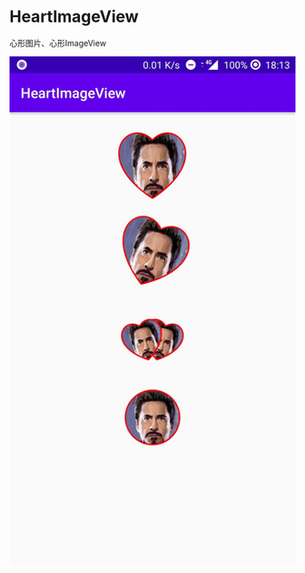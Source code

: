 # HeartImageView
心形图片、心形ImageView


 ![image](https://github.com/DerekYanJ/HeartImageView/blob/master/image/QQ20200326-0.jpg)
